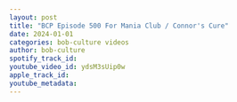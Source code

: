 ```yaml
---
layout: post
title: "BCP Episode 500 For Mania Club / Connor's Cure"
date: 2024-01-01
categories: bob-culture videos
author: bob-culture
spotify_track_id: 
youtube_video_id: ydsM3sUip0w
apple_track_id: 
youtube_metadata: 
---
```

